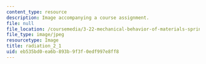```yaml
---
content_type: resource
description: Image accompanying a course assignment.
file: null
file_location: /coursemedia/3-22-mechanical-behavior-of-materials-spring-2008/eb535bd0ea6b893b9f3f0edf997e8ff8_radiation_2_1.jpg
file_type: image/jpeg
resourcetype: Image
title: radiation_2_1
uid: eb535bd0-ea6b-893b-9f3f-0edf997e8ff8
---
```

